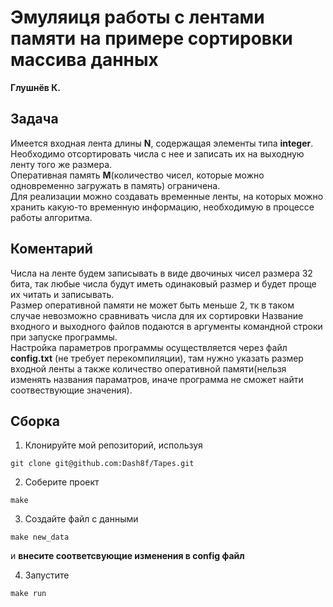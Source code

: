 # Эмуляиця работы с лентами памяти на примере сортировки массива данных

**Глушнёв К.**

## Задача

Имеется входная лента длины **N**, содержащая элементы типа **integer**.\
Необходимо отсортировать числа с нее и записать их на выходную ленту того же размера.\
Оперативная память **M**(количество чисел, которые можно одновременно загружать в память) ограничена.\
Для реализации можно создавать временные ленты, на которых можно хранить какую-то временную
информацию, необходимую в процессе работы алгоритма.

## Коментарий

Числа на ленте будем записывать в виде двочиных чисел размера 32 бита, так любые числа будут иметь одинаковый размер и будет проще их читать и записывать.\
Размер оперативной памяти не может быть меньше 2, тк в таком случае невозможно сравнивать числа для их сортировки
Название входного и выходного файлов подаются в аргументы командной строки при запуске программы.\
Настройка параметров программы осуществляется через файл **config.txt** (не требует перекомпиляции), там нужно указать размер входной ленты а также количество оперативной памяти(нельзя изменять названия параматров, иначе программа не сможет найти соотвествующие значения).

## Сборка

1. Клонируйте мой репозиторий, используя

```
git clone git@github.com:Dash8f/Tapes.git
```
2. Соберите проект

```
make
```
3. Создайте файл с данными

```
make new_data
```
и **внесите соответсвующие изменения в config файл**

4. Запустите

```
make run
```


